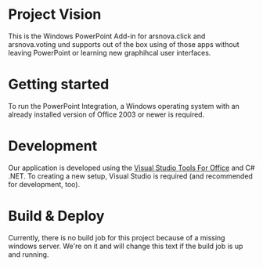 # Project Vision

This is the Windows PowerPoint Add-in for arsnova.click and arsnova.voting und supports out of the box using of those apps without leaving PowerPoint or learning new graphihcal user interfaces.

# Getting started

To run the PowerPoint Integration, a Windows operating system with an already installed version of Office 2003 or newer is required.

# Development

Our application is developed using the [Visual Studio Tools For Office](https://www.visualstudio.com/de/vs/office-tools/) and C# .NET. To creating a new setup, Visual Studio is required (and recommended for development, too).

# Build & Deploy

Currently, there is no build job for this project because of a missing windows server. We're on it and will change this text if the build job is up and running.
